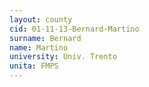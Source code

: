 ```yaml
---
layout: county 
cid: 01-11-13-Bernard-Martino
surname: Bernard
name: Martino
university: Univ. Trento
unita: FMPS
---
```

